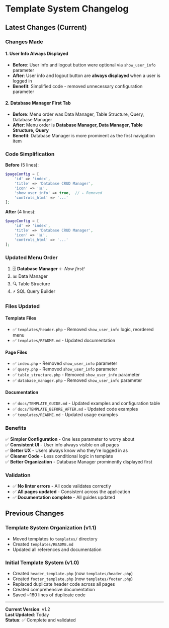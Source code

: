 # Template System Changelog

## Latest Changes (Current)

### Changes Made

#### 1. User Info Always Displayed
- **Before**: User info and logout button were optional via `show_user_info` parameter
- **After**: User info and logout button are **always displayed** when a user is logged in
- **Benefit**: Simplified code - removed unnecessary configuration parameter

#### 2. Database Manager First Tab
- **Before**: Menu order was Data Manager, Table Structure, Query, Database Manager
- **After**: Menu order is **Database Manager, Data Manager, Table Structure, Query**
- **Benefit**: Database Manager is more prominent as the first navigation item

### Code Simplification

**Before** (5 lines):
```php
$pageConfig = [
    'id' => 'index',
    'title' => 'Database CRUD Manager',
    'icon' => '📊',
    'show_user_info' => true,  // ← Removed
    'controls_html' => '...'
];
```

**After** (4 lines):
```php
$pageConfig = [
    'id' => 'index',
    'title' => 'Database CRUD Manager',
    'icon' => '📊',
    'controls_html' => '...'
];
```

### Updated Menu Order

1. 🗄️ **Database Manager** ← *Now first!*
2. 📊 Data Manager
3. 🔍 Table Structure
4. ⚡ SQL Query Builder

### Files Updated

#### Template Files
- ✅ `templates/header.php` - Removed `show_user_info` logic, reordered menu
- ✅ `templates/README.md` - Updated documentation

#### Page Files
- ✅ `index.php` - Removed `show_user_info` parameter
- ✅ `query.php` - Removed `show_user_info` parameter
- ✅ `table_structure.php` - Removed `show_user_info` parameter
- ✅ `database_manager.php` - Removed `show_user_info` parameter

#### Documentation
- ✅ `docs/TEMPLATE_GUIDE.md` - Updated examples and configuration table
- ✅ `docs/TEMPLATE_BEFORE_AFTER.md` - Updated code examples
- ✅ `templates/README.md` - Updated usage examples

### Benefits

✅ **Simpler Configuration** - One less parameter to worry about  
✅ **Consistent UI** - User info always visible on all pages  
✅ **Better UX** - Users always know who they're logged in as  
✅ **Cleaner Code** - Less conditional logic in template  
✅ **Better Organization** - Database Manager prominently displayed first  

### Validation

- ✅ **No linter errors** - All code validates correctly
- ✅ **All pages updated** - Consistent across the application
- ✅ **Documentation complete** - All guides updated

## Previous Changes

### Template System Organization (v1.1)
- Moved templates to `templates/` directory
- Created `templates/README.md`
- Updated all references and documentation

### Initial Template System (v1.0)
- Created `header_template.php` (now `templates/header.php`)
- Created `footer_template.php` (now `templates/footer.php`)
- Replaced duplicate header code across all pages
- Created comprehensive documentation
- Saved ~160 lines of duplicate code

---

**Current Version**: v1.2  
**Last Updated**: Today  
**Status**: ✅ Complete and validated

